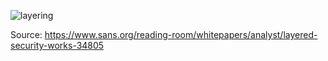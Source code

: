 























![layering](https://user-images.githubusercontent.com/31521112/32199674-40166adc-bd93-11e7-942f-f20dda44c1a7.JPG)

Source:
https://www.sans.org/reading-room/whitepapers/analyst/layered-security-works-34805
